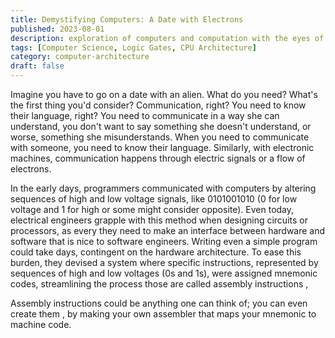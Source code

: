 ```yaml
---
title: Demystifying Computers: A Date with Electrons
published: 2023-08-01
description: exploration of computers and computation with the eyes of human 
tags: [Computer Science, Logic Gates, CPU Architecture]
category: computer-architecture
draft: false
---
```


Imagine you have to go on a date with an alien. What do you need? What's the first thing you'd consider? Communication, right?  You need to know their language, right? You need to communicate in a way she can understand, you don't want to say something she doesn't understand, or worse, something she misunderstands. When you need to communicate with someone, you need to know their language. Similarly, with electronic machines, communication happens through electric signals or a flow of electrons.

In the early days, programmers communicated with computers by altering sequences of high and low voltage signals, like 0101001010 (0 for low voltage and 1 for high or some might consider opposite). Even today, electrical engineers grapple with this method when designing circuits or processors, as every they need to make an interface between hardware and software that is nice to software engineers. Writing even a simple program could take days, contingent on the hardware architecture. To ease this burden, they devised a system where specific instructions, represented by sequences of high and low voltages (0s and 1s), were assigned mnemonic codes, streamlining the process those are called assembly instructions ,

Assembly instructions could be anything one can think of; you can even create them , by making your own assembler that maps your mnemonic to machine code.

